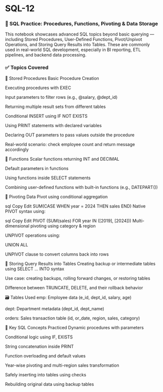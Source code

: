 # SQL-12
### 📘 SQL Practice: Procedures, Functions, Pivoting & Data Storage
This notebook showcases advanced SQL topics beyond basic querying — including Stored Procedures, User-Defined Functions, Pivot/Unpivot Operations, and Storing Query Results into Tables. These are commonly used in real-world SQL development, especially in BI reporting, ETL pipelines, and backend data processing.

### ✅ Topics Covered
🔹 Stored Procedures
Basic Procedure Creation

Executing procedures with EXEC

Input parameters to filter rows (e.g., @salary, @dept_id)

Returning multiple result sets from different tables

Conditional INSERT using IF NOT EXISTS

Using PRINT statements with declared variables

Declaring OUT parameters to pass values outside the procedure

Real-world scenario: check employee count and return message accordingly

🔹 Functions
Scalar functions returning INT and DECIMAL

Default parameters in functions

Using functions inside SELECT statements

Combining user-defined functions with built-in functions (e.g., DATEPART())

🔹 Pivoting Data
Pivot using conditional aggregation

sql
Copy
Edit
SUM(CASE WHEN year = 2024 THEN sales END)
Native PIVOT syntax using:

sql
Copy
Edit
PIVOT (SUM(sales) FOR year IN ([2019], [2024]))
Multi-dimensional pivoting using category & region

UNPIVOT operations using:

UNION ALL

UNPIVOT clause to convert columns back into rows

🔹 Storing Query Results into Tables
Creating backup or intermediate tables using SELECT ... INTO syntax

Use case: creating backups, rolling forward changes, or restoring tables

Difference between TRUNCATE, DELETE, and their rollback behavior

🗃️ Tables Used
emp: Employee data (e_id, dept_id, salary, age)

dept: Department metadata (dept_id, dept_name)

orders: Sales transaction table (id, or_date, region, sales, category)

📌 Key SQL Concepts Practiced
Dynamic procedures with parameters

Conditional logic using IF, EXISTS

String concatenation inside PRINT

Function overloading and default values

Year-wise pivoting and multi-region sales transformation

Safely inserting into tables using checks

Rebuilding original data using backup tables
